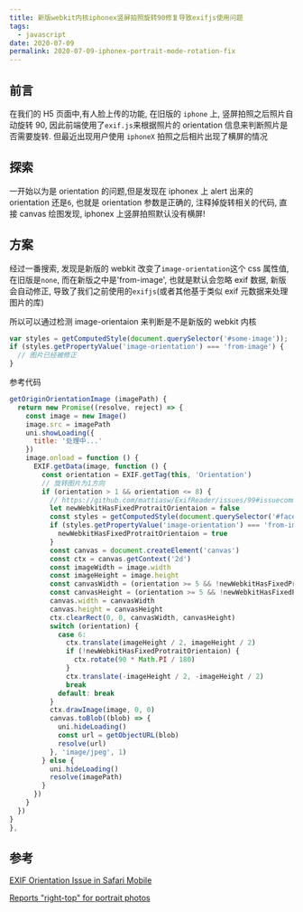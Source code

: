 ```yaml
---
title: 新版webkit内核iphonex竖屏拍照旋转90修复导致exifjs使用问题
tags:
  - javascript
date: 2020-07-09
permalink: 2020-07-09-iphonex-portrait-mode-rotation-fix
---
```


## 前言

在我们的 H5 页面中,有人脸上传的功能, 在旧版的 `iphone` 上, 竖屏拍照之后照片自动旋转 90, 因此前端使用了`exif.js`来根据照片的 orientation 信息来判断照片是否需要旋转. 但最近出现用户使用 `iphoneX` 拍照之后相片出现了横屏的情况

## 探索

一开始以为是 orientation 的问题,但是发现在 iphonex 上 alert 出来的 orientation 还是`6`, 也就是 orientation 参数是正确的, 注释掉旋转相关的代码, 直接 canvas 绘图发现, iphonex 上竖屏拍照默认没有横屏!

## 方案

经过一番搜索, 发现是新版的 webkit 改变了`image-orientation`这个 css 属性值, 在旧版是`none`, 而在新版之中是'from-image', 也就是默认会忽略 exif 数据, 新版会自动修正, 导致了我们之前使用的`exifjs`(或者其他基于类似 exif 元数据来处理图片的库)

所以可以通过检测 image-orientaion 来判断是不是新版的 webkit 内核

```js
var styles = getComputedStyle(document.querySelector('#some-image'));
if (styles.getPropertyValue('image-orientation') === 'from-image') {
  // 图片已经被修正
}
```

参考代码

```js
getOriginOrientationImage (imagePath) {
  return new Promise((resolve, reject) => {
    const image = new Image()
    image.src = imagePath
    uni.showLoading({
      title: '处理中...'
    })
    image.onload = function () {
      EXIF.getData(image, function () {
        const orientation = EXIF.getTag(this, 'Orientation')
        // 旋转图片为1方向
        if (orientation > 1 && orientation <= 8) {
          // https://github.com/mattiasw/ExifReader/issues/99#issuecomment-640217716
          let newWebkitHasFixedProtraitOrientaion = false
          const styles = getComputedStyle(document.querySelector('#face-image'))
          if (styles.getPropertyValue('image-orientation') === 'from-image') {
            newWebkitHasFixedProtraitOrientaion = true
          }
          const canvas = document.createElement('canvas')
          const ctx = canvas.getContext('2d')
          const imageWidth = image.width
          const imageHeight = image.height
          const canvasWidth = (orientation >= 5 && !newWebkitHasFixedProtraitOrientaion) ? imageHeight : imageWidth
          const canvasHeight = (orientation >= 5 && !newWebkitHasFixedProtraitOrientaion) ? imageWidth : imageHeight
          canvas.width = canvasWidth
          canvas.height = canvasHeight
          ctx.clearRect(0, 0, canvasWidth, canvasHeight)
          switch (orientation) {
            case 6:
              ctx.translate(imageHeight / 2, imageHeight / 2)
              if (!newWebkitHasFixedProtraitOrientaion) {
                ctx.rotate(90 * Math.PI / 180)
              }
              ctx.translate(-imageHeight / 2, -imageHeight / 2)
              break
            default: break
          }
          ctx.drawImage(image, 0, 0)
          canvas.toBlob((blob) => {
            uni.hideLoading()
            const url = getObjectURL(blob)
            resolve(url)
          }, 'image/jpeg', 1)
        } else {
          uni.hideLoading()
          resolve(imagePath)
        }
      })
    }
  })
}
},
```

## 参考

[EXIF Orientation Issue in Safari Mobile](https://stackoverflow.com/questions/61390195/exif-orientation-issue-in-safari-mobile)

[Reports "right-top" for portrait photos](https://github.com/mattiasw/ExifReader/issues/99#issuecomment-640217716)
